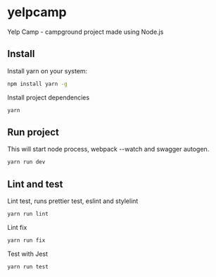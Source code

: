# yelpcamp

Yelp Camp - campground project made using Node.js

## Install

Install yarn on your system: 

```sh
npm install yarn -g
```

Install project dependencies

```sh
yarn
```
## Run project

This will start node process, webpack --watch and swagger autogen.

```sh
yarn run dev
```

## Lint and test

Lint test, runs prettier test, eslint and stylelint

```sh
yarn run lint
```

Lint fix

```sh
yarn run fix
```
Test with Jest

```sh
yarn run test
```
